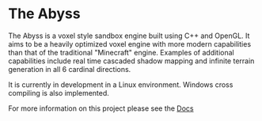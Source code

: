 # The Abyss

The Abyss is a voxel style sandbox engine built using C++ and OpenGL. It aims to be a heavily optimized voxel engine with more modern capabilities than that of the traditional "Minecraft" engine. Examples of additional capabilities include real time cascaded shadow mapping and infinite terrain generation in all 6 cardinal directions.

It is currently in development in a Linux environment. Windows cross compiling is also implemented.

For more information on this project please see the [Docs](docs/Home.md)
